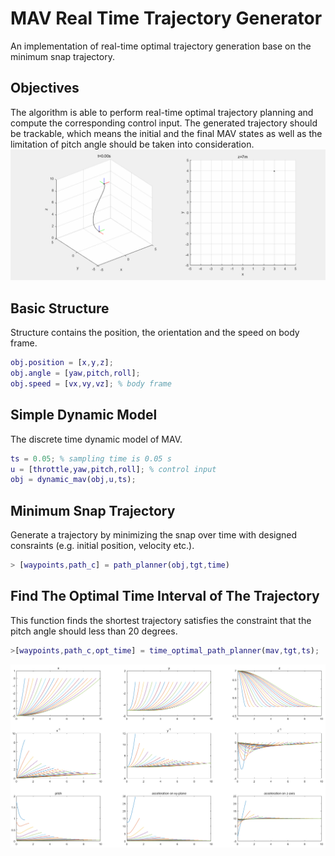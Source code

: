 # MAV Real Time Trajectory Generator
An implementation of real-time optimal trajectory generation base on the minimum snap trajectory.
## Objectives
The algorithm is able to perform real-time optimal trajectory planning and compute the corresponding control input. The generated trajectory should be trackable, which means the initial and the final MAV states as well as the limitation of pitch angle should be taken into consideration.
![](images/result.gif)
## Basic Structure
Structure contains the position, the orientation and the speed on body frame.
```Matlab
obj.position = [x,y,z];  
obj.angle = [yaw,pitch,roll];
obj.speed = [vx,vy,vz]; % body frame
```
## Simple Dynamic Model
The discrete time dynamic model of MAV.
```Matlab
ts = 0.05; % sampling time is 0.05 s
u = [throttle,yaw,pitch,roll]; % control input
obj = dynamic_mav(obj,u,ts);
```
## Minimum Snap Trajectory
Generate a trajectory by minimizing the snap over time with designed consraints (e.g. initial position, velocity etc.).
```Matlab
> [waypoints,path_c] = path_planner(obj,tgt,time)  
```
## Find The Optimal Time Interval of The Trajectory
This function finds the shortest trajectory satisfies the constraint that the pitch angle should less than 20 degrees.
```Matlab
>[waypoints,path_c,opt_time] = time_optimal_path_planner(mav,tgt,ts);
```
![](images/find_best_time_interval.png)
